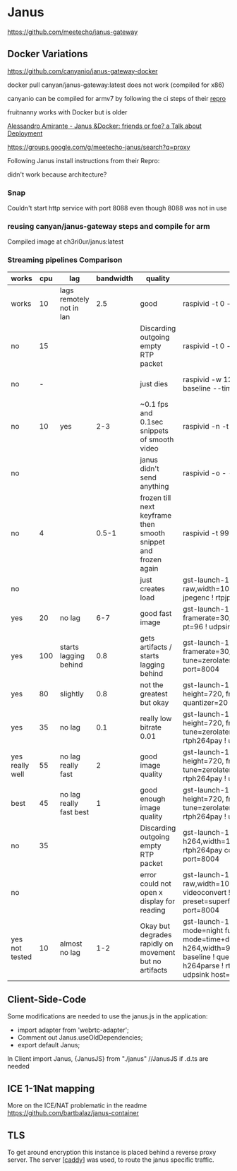 # Janus

https://github.com/meetecho/janus-gateway


## Docker Variations

https://github.com/canyanio/janus-gateway-docker

docker pull canyan/janus-gateway:latest does not work (compiled for x86)

canyanio can be compiled for armv7 by following the ci steps of their [repro](https://github.com/canyanio/janus-gateway-docker) 

fruitnanny works with Docker but is older

[Alessandro Amirante - Janus &Docker: friends or foe? a Talk about Deployment](https://www.youtube.com/watch?v=mrV2BQ95UFY)


https://groups.google.com/g/meetecho-janus/search?q=proxy 


Following Janus install instructions from their Repro:

didn't work because architecture? 


### Snap
Couldn't start http service with port 8088 even though 8088 was not in use

### reusing canyan/janus-gateway steps and compile for arm
Compiled image at ch3ri0ur/janus:latest


### Streaming pipelines Comparison

| works           | cpu | lag                         | bandwidth | quality                                                        | command                                                                                                                                                                                                                                                                                                                                                                               | second half                                                                                                        |
| --------------- | --- | --------------------------- | --------- | -------------------------------------------------------------- | ------------------------------------------------------------------------------------------------------------------------------------------------------------------------------------------------------------------------------------------------------------------------------------------------------------------------------------------------------------------------------------- | ------------------------------------------------------------------------------------------------------------------ |
| works           | 10  | lags remotely not in lan    | 2.5       | good                                                           | raspivid -t 0 -h 720 -w 1080 -fps 25 -hf -b 2000000 -o -                                                                                                                                                                                                                                                                                                                              | gst-launch-1.0 -v fdsrc ! h264parse ! rtph264pay config-interval=1 pt=96 ! udpsink host=0.0.0.0 port=8004          |
| no              | 15  |                             |           | Discarding outgoing empty RTP packet                           | raspivid -t 0 -h 720 -w 1080 -fps 25 -hf -b 2000000 -o -                                                                                                                                                                                                                                                                                                                              | gst-launch-1.0 -v fdsrc ! h264parse ! rtph264pay config-interval=1 pt=96 ! gdppay ! udpsink host=0.0.0.0 port=8004 |
| no              | -   |                             |           | just dies                                                      | raspivid -w 1280 -h 720 -fps 30 --b 2000000 --profile baseline --timeout 0 -o -                                                                                                                                                                                                                                                                                                       | gst-launch-1.0 -v fdsrc ! h264parse ! rtph264pay config-interval=1 pt=96 ! udpsink host=127.0.0.1 port=8004        |
| no              | 10  | yes                         | 2-3       | ~0.1 fps and 0.1sec snippets of smooth video                   | raspivid -n -t 0 -w 1080 -h 720 -fps 30 -b 2000000 -o -                                                                                                                                                                                                                                                                                                                               | gst-launch-1.0 -e -vvvv fdsrc ! h264parse ! rtph264pay config-interval=1 pt=96 ! udpsink host=0.0.0.0 port=8004    |
| no              |     |                             |           | janus didn't send anything                                     | raspivid -o - -t 0 -hf -w 1080 -h 720 -fps 30                                                                                                                                                                                                                                                                                                                                         | cvlc -vvv stream:///dev/stdin --sout '#standard{access=http,mux=ts,dst=:8004}' :demux=h264                         |
| no              | 4   |                             | 0.5-1     | frozen till next keyframe then smooth snippet and frozen again | raspivid -t 999999 -b 200000 -o -                                                                                                                                                                                                                                                                                                                                                     | gst-launch-1.0 -e -vvv fdsrc ! h264parse ! rtph264pay pt=96 config-interval=1 ! udpsink host=0.0.0.0 port=8004     |
| no              |     |                             |           | just creates load                                              | gst-launch-1.0 v4l2src device=/dev/video0 ! video/x-raw,width=1080,height=720,framerate=30/1 ! videoconvert ! jpegenc ! rtpjpegpay ! udpsink host=0.0.0.0 port=8004                                                                                                                                                                                                                   |
| yes             | 20  | no lag                      | 6-7       | good fast image                                                | gst-launch-1.0 v4l2src ! video/x-h264, width=1080, height=720, framerate=30/1 ! h264parse ! rtph264pay config-interval=1 pt=96 ! udpsink sync=false host=0.0.0.0 port=8004                                                                                                                                                                                                            |
| yes             | 100 | starts lagging behind       | 0.8       | gets artifacts / starts lagging behind                         | gst-launch-1.0 v4l2src ! 'video/x-raw, width=1080, height=720, framerate=30/1' ! videoconvert ! x264enc pass=qual quantizer=20 tune=zerolatency ! rtph264pay ! udpsink host=127.0.0.1 port=8004                                                                                                                                                                                       |
| yes             | 80  | slightly                    | 0.8       | not the greatest but okay                                      | gst-launch-1.0 -vvvv v4l2src ! 'video/x-raw, width=1080, height=720, framerate=30/1' ! videoconvert ! x264enc pass=qual quantizer=20 tune=zerolatency ! rtph264pay ! udpsink port=8004                                                                                                                                                                                                |
| yes             | 35  | no lag                      | 0.1       | really low bitrate 0.01                                        | gst-launch-1.0 -v v4l2src ! video/x-raw,width=1080, height=720, framerate=30/1 ! videoscale ! videoconvert ! x264enc tune=zerolatency bitrate=500 speed-preset=superfast ! rtph264pay ! udpsink host=127.0.0.1 port=8004                                                                                                                                                              |
| yes really well | 55  | no lag    really fast       | 2         | good image quality                                             | gst-launch-1.0 -v v4l2src ! video/x-raw,width=1080, height=720, framerate=30/1 ! videoscale ! videoconvert ! x264enc tune=zerolatency bitrate=2000 speed-preset=superfast ! rtph264pay ! udpsink host=127.0.0.1 port=8004                                                                                                                                                             |
| best            | 45  | no lag    really fast  best | 1         | good enough image quality                                      | gst-launch-1.0 -v v4l2src ! video/x-raw,width=1080, height=720, framerate=30/1 ! videoscale ! videoconvert ! x264enc tune=zerolatency bitrate=1000 speed-preset=superfast ! rtph264pay ! udpsink host=127.0.0.1 port=8004                                                                                                                                                             |
| no              | 35  |                             |           | Discarding outgoing empty RTP packet                           | gst-launch-1.0 -e v4l2src do-timestamp=true ! video/x-h264,width=1080,height=720,framerate=30/1 ! h264parse ! rtph264pay config-interval=1 ! gdppay ! udpsink host=0.0.0.0 port=8004                                                                                                                                                                                                  |
| no              |     |                             |           | error could not open x display for reading                     | gst-launch-1.0 -v v4l2src ! video/x-raw,width=1080,height=720,framerate=30/1 ! videoscale ! videoconvert ! x264enc tune=zerolatency bitrate=500 speed-preset=superfast ! rtph264pay ! udpsink host=127.0.0.1 port=8004                                                                                                                                                                |
| yes not tested  | 10  | almost no lag               | 1-2       | Okay but degrades rapidly on movement but no artifacts         | gst-launch-1.0 -v rpicamsrc name=src preview=0 exposure-mode=night fullscreen=0 bitrate=1000000 annotation-mode=time+date annotation-text-size=20 ! video/x-h264,width=960,height=540,framerate=30/1,profile=constrained-baseline ! queue max-size-bytes=0 max-size-buffers=0 ! h264parse ! rtph264pay config-interval=1 pt=96 ! queue ! udpsink host=127.0.0.1 port=8004  sync=false |


## Client-Side-Code 

Some modifications are needed to use the janus.js in the application:
- import adapter from 'webrtc-adapter'; 
- Comment out Janus.useOldDependencies;
- export default Janus;


In Client 
import Janus, {JanusJS} from "./janus"  //JanusJS if .d.ts are needed

## ICE 1-1Nat mapping
More on the ICE/NAT problematic in the readme
https://github.com/bartbalaz/janus-container

## TLS 
To get around encryption this instance is placed behind a reverse proxy server. The server [[caddy]] was used, to route the janus specific traffic.


[//begin]: # "Autogenerated link references for markdown compatibility"
[caddy]: ..\..\Pirate-Map\Theory\caddy "Caddy"
[//end]: # "Autogenerated link references"